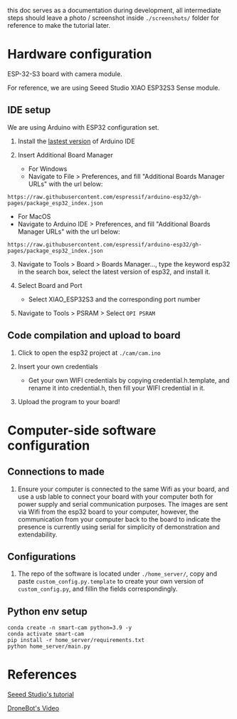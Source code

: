 this doc serves as a documentation during development, all intermediate steps should leave a photo / screenshot inside `./screenshots/` folder for reference to make the tutorial later.

# Hardware configuration

ESP-32-S3 board with camera module.

For reference, we are using Seeed Studio XIAO ESP32S3 Sense module.

## IDE setup

We are using Arduino with ESP32 configuration set.

1. Install the [lastest version](https://www.arduino.cc/en/software) of Arduino IDE

2. Insert Additional Board Manager

   - For Windows
   - Navigate to File > Preferences, and fill "Additional Boards Manager URLs" with the url below:

```plaintext
https://raw.githubusercontent.com/espressif/arduino-esp32/gh-pages/package_esp32_index.json
```

- For MacOS
- Navigate to Arduino IDE > Preferences, and fill "Additional Boards Manager URLs" with the url below:

```plaintext
https://raw.githubusercontent.com/espressif/arduino-esp32/gh-pages/package_esp32_index.json
```

3. Navigate to Tools > Board > Boards Manager..., type the keyword esp32 in the search box, select the latest version of esp32, and install it.

4. Select Board and Port

   - Select XIAO_ESP32S3 and the corresponding port number

5. Navigate to Tools > PSRAM > Select `OPI PSRAM`

## Code compilation and upload to board

1. Click to open the esp32 project at `./cam/cam.ino`

2. Insert your own credentials

   - Get your own WIFI credentials by copying credential.h.template, and rename it into credential.h, then fill your WIFI credential in it.

3. Upload the program to your board!

# Computer-side software configuration

## Connections to made

1. Ensure your computer is connected to the same Wifi as your board, and use a usb lable to connect your board with your computer both for power supply and serial communication purposes. The images are sent via Wifi from the esp32 board to your computer, however, the communication from your computer back to the board to indicate the presence is currently using serial for simplicity of demonstration and extendability.

## Configurations

1. The repo of the software is located under `./home_server/`, copy and paste `custom_config.py.template` to create your own version of `custom_config.py`, and fillin the fields correspondingly.

## Python env setup

```shell
conda create -n smart-cam python=3.9 -y
conda activate smart-cam
pip install -r home_server/requirements.txt
python home_server/main.py
```

# References

[Seeed Studio's tutorial](https://wiki.seeedstudio.com/xiao_esp32s3_getting_started/)

[DroneBot's Video](https://www.youtube.com/watch?v=qNzlytUdB_Q)
